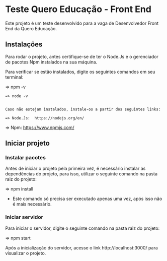 # Teste Quero Educação - Front End
Este projeto é um teste desenvolvido para a vaga de Desenvolvedor Front End da Quero Educação.

## Instalações
Para rodar o projeto, antes certifique-se de ter o Node.Js e o gerenciador de pacotes Npm instalados na sua máquina.

Para verificar se estão instalados, digite os seguintes comandos em seu terminal:

=> npm -v
```
=> node -v


Caso não estejam instalados, instale-os a partir dos seguintes links:

=> Node.Js:  https://nodejs.org/en/
```
=> Npm:  https://www.npmjs.com/

## Iniciar projeto

### Instalar pacotes
Antes de iniciar o projeto pela primeira vez, é necessário instalar as dependências do projeto, para isso, utilizar o seguinte comando na pasta raiz do projeto:

=> npm install

* Este comando só precisa ser executado apenas uma vez, após isso não é mais necessário.


### Iniciar servidor

Para iniciar o servidor, digite o seguinte comando na pasta raiz do projeto:

=> npm start

Após a inicialização do servidor, acesse o link http://localhost:3000/ para visualizar o projeto.